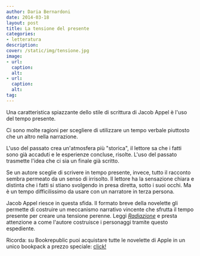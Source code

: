 ```yaml
---
author: Daria Bernardoni
date: 2014-03-18
layout: post
title: La tensione del presente
categories:
- letteratura
description:
cover: /static/img/tensione.jpg
image: 
- url:
  caption:
  alt:
- url:
  caption:
  alt:
tag:
---
```

Una caratteristica spiazzante dello stile di scrittura di Jacob Appel è l'uso del tempo presente. 

Ci sono molte ragioni per scegliere di utilizzare un tempo verbale piuttosto che un altro nella narrazione. 

L'uso del passato crea un'atmosfera più "storica", il lettore sa che i fatti sono già accaduti e le esperienze concluse, risolte. L'uso del passato trasmette l'idea che ci sia un finale già scritto. 

Se un autore sceglie di scrivere in tempo presente, invece, tutto il racconto sembra permeato da un senso di irrisolto. Il lettore ha la sensazione chiara e distinta che i fatti si stiano svolgendo in presa diretta, sotto i suoi occhi. Ma è un tempo difficilissimo da usare con un narratore in terza persona. 

Jacob Appel riesce in questa sfida. Il formato breve della novelette gli permette di costruire un meccanismo narrativo vincente che sfrutta il tempo presente per creare una tensione perenne. Leggi <em>[Radiazione](http://40k.it/books/collection/stories/20100918_radiazione.html)</em> e presta attenzione a come l'autore costruisce i personaggi tramite questo espediente. 

Ricorda: su Bookrepublic puoi acquistare tutte le novelette di Apple in un unico bookpack a prezzo speciale: [click!](http://www.bookrepublic.it/book/novelette-letterarie-appel/)
